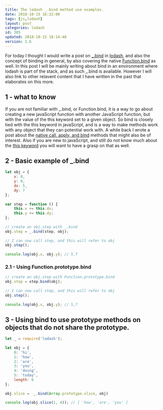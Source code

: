 ```yaml
---
title: The lodash _.bind method use examples.
date: 2018-10-15 16:32:00
tags: [js,lodash]
layout: post
categories: lodash
id: 305
updated: 2018-10-15 18:14:48
version: 1.6
---
```


For today I thought I would write a post on [\_.bind](https://lodash.com/docs/4.17.10#bind) in [lodash](https://lodash.com/), and also the concept of binding in general, by also covering the native [Function.bind](https://developer.mozilla.org/en-US/docs/Web/JavaScript/Reference/Global_objects/Function/bind) as well. In this post I will be mainly writing about bind in an environment where lodash is part of the stack, and as such \_.bind is available. However I will also link to other relavent content that I have written in the past that elaborates on this more.

<!-- more -->

## 1 - what to know

If you are not familiar with \_.bind, or Function.bind, it is a way to go about creating a new javaScript function with another JavaScript function, but with the value of the this keyword set to a given object. So bind is closely tied with the this keyword in javaScript, and is a way to make methods work with any object that they can potential work with. A while back I wrote a post about the [native call, apply, and bind](/2017/09/21/js-call-apply-and-bind/) methods that might also be of interest. Also if you are new to javaScript, and still do not know much about the [this keyword](/2017/04/14/js-this-keyword/) you will want to have a grasp on that as well.

## 2 - Basic example of \_.bind

```js
let obj = {
    x: 0,
    y: 0,
    dx: 5,
    dy: 7
};
 
var step = function () {
    this.x += this.dx;
    this.y += this.dy;
};
 
// create an obj.step with _.bind
obj.step = _.bind(step, obj);
 
// I can now call step, and this will refer to obj
obj.step();
 
console.log(obj.x, obj.y); // 5,7
```

### 2.1 - Using Function.prototype.bind

```js
// create an obj.step with Function.prototype.bind
obj.step = step.bind(obj);
 
// I can now call step, and this will refer to obj
obj.step();
 
console.log(obj.x, obj.y); // 5,7
```

## 3 - Using bind to use prototype methods on objects that do not share the prototype.

```js
let _ = require('lodash');
 
let obj = {
    0: 'hi',
    1: 'how',
    2: 'are',
    3: 'you',
    4: 'doing',
    5: 'today',
    length: 6
};
 
obj.slice =  _.bind(Array.prototype.slice, obj)
 
console.log(obj.slice(1, 4)); // [ 'how', 'are', 'you' ]
```